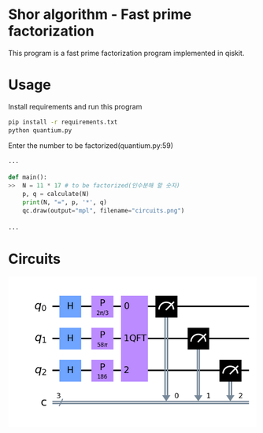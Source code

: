 # Shor algorithm - Fast prime factorization

This program is a fast prime factorization program implemented in qiskit.

# Usage

Install requirements and run this program

```bash
pip install -r requirements.txt
python quantium.py
```

Enter the number to be factorized(quantium.py:59)

```python
...

def main():
>>  N = 11 * 17 # to be factorized(인수분해 할 숫자)
    p, q = calculate(N)
    print(N, "=", p, '*', q)
    qc.draw(output="mpl", filename="circuits.png")

...
```

# Circuits

![circuit](./circuits.png)
